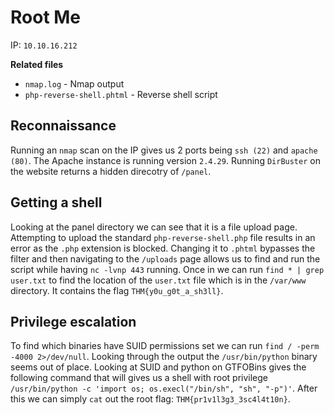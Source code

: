 # Root Me
IP: `10.10.16.212`

**Related files**
* `nmap.log` - Nmap output
* `php-reverse-shell.phtml` - Reverse shell script

## Reconnaissance
Running an `nmap` scan on the IP gives us 2 ports being `ssh (22)` and `apache (80)`. The Apache instance is running version `2.4.29`. Running `DirBuster` on the website returns a hidden direcotry of `/panel`.

## Getting a shell
Looking at the panel directory we can see that it is a file upload page. Attempting to upload the standard `php-reverse-shell.php` file results in an error as the `.php` extension is blocked. Changing it to `.phtml` bypasses the filter and then navigating to the `/uploads` page allows us to find and run the script while having `nc -lvnp 443` running. Once in we can run `find * | grep user.txt` to find the location of the `user.txt` file which is in the `/var/www` directory. It contains the flag `THM{y0u_g0t_a_sh3ll}`.

## Privilege escalation
To find which binaries have SUID permissions set we can run `find / -perm -4000 2>/dev/null`. Looking through the output the `/usr/bin/python` binary seems out of place. Looking at SUID and python on GTFOBins gives the following command that will gives us a shell with root privilege `/usr/bin/python -c 'import os; os.execl("/bin/sh", "sh", "-p")'`. After this we can simply `cat` out the root flag: `THM{pr1v1l3g3_3sc4l4t10n}`.
